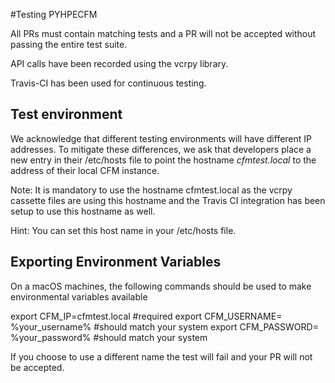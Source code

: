 #Testing PYHPECFM

All PRs must contain matching tests and a PR will not be accepted without passing the entire
test suite.

API calls have been recorded using the vcrpy library.

Travis-CI has been used for continuous testing.

## Test environment

We acknowledge that different testing environments will have different IP addresses.
To mitigate these differences, we ask that developers place a new entry in their /etc/hosts file 
to point the hostname *cfmtest.local* to the address of their local CFM instance.

Note: It is mandatory to use the hostname cfmtest.local as the vcrpy cassette files are using this hostname
and the Travis CI integration has been setup to use this hostname as well.

Hint: You can set this host name in your /etc/hosts file.

## Exporting Environment Variables

On a macOS machines, the following commands should be used to make environmental variables available

export CFM_IP=cfmtest.local  #required
export CFM_USERNAME= %your_username%  #should match your system
export CFM_PASSWORD= %your_password%  #should match your system

If you choose to use a different name the test will fail and your PR will not be accepted.


